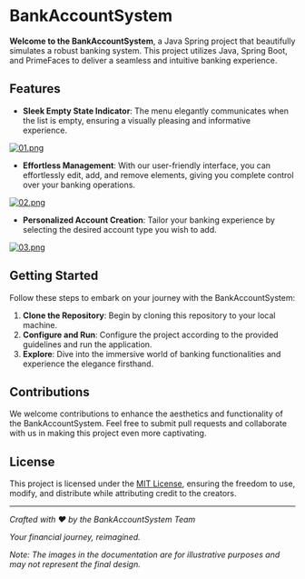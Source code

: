 # BankAccountSystem

**Welcome to the BankAccountSystem**, a Java Spring project that beautifully simulates a robust banking system. This project utilizes Java, Spring Boot, and PrimeFaces to deliver a seamless and intuitive banking experience.

## Features

- **Sleek Empty State Indicator**: The menu elegantly communicates when the list is empty, ensuring a visually pleasing and informative experience.
  
[![01.png](https://i.postimg.cc/Sxx4HQcB/01.png)](https://postimg.cc/xchBz2x5)

- **Effortless Management**: With our user-friendly interface, you can effortlessly edit, add, and remove elements, giving you complete control over your banking operations.
 
[![02.png](https://i.postimg.cc/d18gLg8R/02.png)](https://postimg.cc/8JzZYKXs)

- **Personalized Account Creation**: Tailor your banking experience by selecting the desired account type you wish to add.
  
[![03.png](https://i.postimg.cc/0jPFmZfT/03.png)](https://postimg.cc/G8gXnF6K)

## Getting Started

Follow these steps to embark on your journey with the BankAccountSystem:

1. **Clone the Repository**: Begin by cloning this repository to your local machine.
2. **Configure and Run**: Configure the project according to the provided guidelines and run the application.
3. **Explore**: Dive into the immersive world of banking functionalities and experience the elegance firsthand.

## Contributions

We welcome contributions to enhance the aesthetics and functionality of the BankAccountSystem. Feel free to submit pull requests and collaborate with us in making this project even more captivating.

## License

This project is licensed under the [MIT License](LICENSE), ensuring the freedom to use, modify, and distribute while attributing credit to the creators.

---

*Crafted with ❤️ by the BankAccountSystem Team*

*Your financial journey, reimagined.*

*Note: The images in the documentation are for illustrative purposes and may not represent the final design.*
